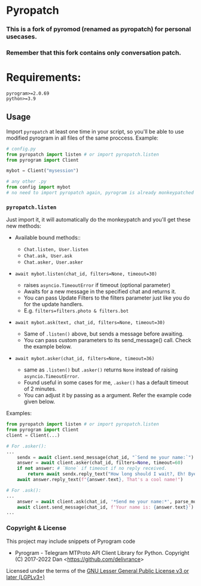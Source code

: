 # Pyropatch
### This is a fork of pyromod (renamed as pyropatch) for personal usecases.

### Remember that this fork contains only conversation patch.

# Requirements:
 ```
 pyrogram>=2.0.69
 python>=3.9
 ```
 
## Usage
Import `pyropatch` at least one time in your script, so you'll be able to use modified pyrogram in all files of the same proccess. 
Example:

```python
# config.py
from pyropatch import listen # or import pyropatch.listen
from pyrogram import Client

mybot = Client("mysession")
```

```python
# any other .py
from config import mybot
# no need to import pyropatch again, pyrogram is already monkeypatched globally (at the same proccess)
```

### `pyropatch.listen`
Just import it, it will automatically do the monkeypatch and you'll get these new methods:

- Available bound methods::
  - `Chat.listen, User.listen`
  - `Chat.ask, User.ask`
  - `Chat.asker, User.asker`

- `await mybot.listen(chat_id, filters=None, timeout=30)`
  - raises `asyncio.TimeoutError` if timeout (optional parameter)
  - Awaits for a new message in the specified chat and returns it.
  - You can pass Update Filters to the filters parameter just like you do for the update handlers.
  - E.g. `filters=filters.photo & filters.bot`

- `await mybot.ask(text, chat_id, filters=None, timeout=30)`
  - Same of `.listen()` above, but sends a message before awaiting.
  - You can pass custom parameters to its send_message() call. Check the example below.

- `await mybot.asker(chat_id, filters=None, timeout=36)` 
  - same as `.listen()` but `.asker()` returns `None` instead of raising `asyncio.TimeoutError`.
  - Found useful in some cases for me, `.asker()` has a default timeout of 2 minutes. 
  - You can adjust it by passing as a argument. Refer the example code given below.

Examples:
```python
from pyropatch import listen # or import pyropatch.listen
from pyrogram import Client
client = Client(...)

# For .asker():
...
    sendx = await client.send_message(chat_id, "`Send me your name:`")
    answer = await client.asker(chat_id, filters=None, timeout=60)
    if not answer: # `None` if timeout if no reply received.
        return await sendx.reply_text("How long should I wait?, Eh! Bye!")
    await answer.reply_text(f"{answer.text}, That's a cool name!")

# For .ask():
...
    answer = await client.ask(chat_id, '*Send me your name:*', parse_mode='Markdown')
    await client.send_message(chat_id, f'Your name is: {answer.text}')
...
```


### Copyright & License
This project may include snippets of Pyrogram code
- Pyrogram - Telegram MTProto API Client Library for Python. Copyright (C) 2017-2022 Dan <<https://github.com/delivrance>>

Licensed under the terms of the [GNU Lesser General Public License v3 or later (LGPLv3+)](COPYING.lesser)
